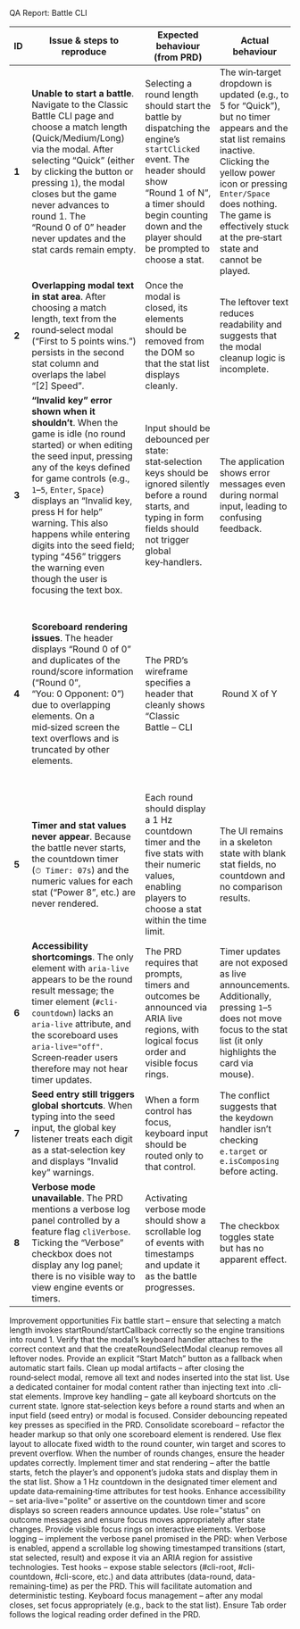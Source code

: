 QA Report: Battle CLI

| ID    | Issue & steps to reproduce                                                                                                                                                                                                                                                                                                                                                                                        | Expected behaviour (from PRD)                                                                                                                                                                                                    | Actual behaviour                                                                                                                                                                                                                                                        |                                                                                                                          |                                                                                                                                                            |
| ----- | ----------------------------------------------------------------------------------------------------------------------------------------------------------------------------------------------------------------------------------------------------------------------------------------------------------------------------------------------------------------------------------------------------------------- | -------------------------------------------------------------------------------------------------------------------------------------------------------------------------------------------------------------------------------- | ----------------------------------------------------------------------------------------------------------------------------------------------------------------------------------------------------------------------------------------------------------------------- | ------------------------------------------------------------------------------------------------------------------------ | ---------------------------------------------------------------------------------------------------------------------------------------------------------- |
| **1** | **Unable to start a battle**. Navigate to the Classic Battle CLI page and choose a match length (Quick/Medium/Long) via the modal. After selecting “Quick” (either by clicking the button or pressing `1`), the modal closes but the game never advances to round 1. The “Round 0 of 0” header never updates and the stat cards remain empty.                                                                     | Selecting a round length should start the battle by dispatching the engine’s `startClicked` event. The header should show “Round 1 of N”, a timer should begin counting down and the player should be prompted to choose a stat. | The win‑target dropdown is updated (e.g., to 5 for “Quick”), but no timer appears and the stat list remains inactive. Clicking the yellow power icon or pressing `Enter/Space` does nothing. The game is effectively stuck at the pre‑start state and cannot be played. |                                                                                                                          |                                                                                                                                                            |
| **2** | **Overlapping modal text in stat area**. After choosing a match length, text from the round‑select modal (“First to 5 points wins.”) persists in the second stat column and overlaps the label “\[2] Speed”.                                                                                                                                                                                                      | Once the modal is closed, its elements should be removed from the DOM so that the stat list displays cleanly.                                                                                                                    | The leftover text reduces readability and suggests that the modal cleanup logic is incomplete.                                                                                                                                                                          |                                                                                                                          |                                                                                                                                                            |
| **3** | **“Invalid key” error shown when it shouldn’t**. When the game is idle (no round started) or when editing the seed input, pressing any of the keys defined for game controls (e.g., `1`–`5`, `Enter`, `Space`) displays an “Invalid key, press H for help” warning. This also happens while entering digits into the seed field; typing “456” triggers the warning even though the user is focusing the text box. | Input should be debounced per state: stat‑selection keys should be ignored silently before a round starts, and typing in form fields should not trigger global key‑handlers.                                                     | The application shows error messages even during normal input, leading to confusing feedback.                                                                                                                                                                           |                                                                                                                          |                                                                                                                                                            |
| **4** | **Scoreboard rendering issues**. The header displays “Round 0 of 0” and duplicates of the round/score information (“Round 0”, “You: 0 Opponent: 0”) due to overlapping elements. On a mid‑sized screen the text overflows and is truncated by other elements.                                                                                                                                                     | The PRD’s wireframe specifies a header that cleanly shows “Classic Battle – CLI                                                                                                                                                  |  Round X of Y                                                                                                                                                                                                                                                           |  You: N CPU: M”.  Only one instance of each data point should be visible, and it should not overlap other UI components. | The scoreboard appears twice and misaligns with the grid; this suggests that redundant nodes or hidden scoreboard elements are being rendered incorrectly. |
| **5** | **Timer and stat values never appear**. Because the battle never starts, the countdown timer (`⏱ Timer: 07s`) and the numeric values for each stat (“Power 8”, etc.) are never rendered.                                                                                                                                                                                                                          | Each round should display a 1 Hz countdown timer and the five stats with their numeric values, enabling players to choose a stat within the time limit.                                                                          | The UI remains in a skeleton state with blank stat fields, no countdown and no comparison results.                                                                                                                                                                      |                                                                                                                          |                                                                                                                                                            |
| **6** | **Accessibility shortcomings**. The only element with `aria-live` appears to be the round result message; the timer element (`#cli-countdown`) lacks an `aria-live` attribute, and the scoreboard uses `aria-live="off"`.  Screen‑reader users therefore may not hear timer updates.                                                                                                                              | The PRD requires that prompts, timers and outcomes be announced via ARIA live regions, with logical focus order and visible focus rings.                                                                                         | Timer updates are not exposed as live announcements.  Additionally, pressing `1`–`5` does not move focus to the stat list (it only highlights the card via mouse).                                                                                                      |                                                                                                                          |                                                                                                                                                            |
| **7** | **Seed entry still triggers global shortcuts**. When typing into the seed input, the global key listener treats each digit as a stat‑selection key and displays “Invalid key” warnings.                                                                                                                                                                                                                           | When a form control has focus, keyboard input should be routed only to that control.                                                                                                                                             | The conflict suggests that the keydown handler isn’t checking `e.target` or `e.isComposing` before acting.                                                                                                                                                              |                                                                                                                          |                                                                                                                                                            |
| **8** | **Verbose mode unavailable**. The PRD mentions a verbose log panel controlled by a feature flag `cliVerbose`.  Ticking the “Verbose” checkbox does not display any log panel; there is no visible way to view engine events or timers.                                                                                                                                                                            | Activating verbose mode should show a scrollable log of events with timestamps and update it as the battle progresses.                                                                                                           | The checkbox toggles state but has no apparent effect.                                                                                                                                                                                                                  |                                                                                                                          |                                                                                                                                                            |

Improvement opportunities
Fix battle start – ensure that selecting a match length invokes startRound/startCallback correctly so the engine transitions into round 1. Verify that the modal’s keyboard handler attaches to the correct context and that the createRoundSelectModal cleanup removes all leftover nodes. Provide an explicit “Start Match” button as a fallback when automatic start fails.
Clean up modal artifacts – after closing the round‑select modal, remove all text and nodes inserted into the stat list. Use a dedicated container for modal content rather than injecting text into .cli-stat elements.
Improve key handling – gate all keyboard shortcuts on the current state. Ignore stat‑selection keys before a round starts and when an input field (seed entry) or modal is focused. Consider debouncing repeated key presses as specified in the PRD.
Consolidate scoreboard – refactor the header markup so that only one scoreboard element is rendered. Use flex layout to allocate fixed width to the round counter, win target and scores to prevent overflow. When the number of rounds changes, ensure the header updates correctly.
Implement timer and stat rendering – after the battle starts, fetch the player’s and opponent’s judoka stats and display them in the stat list. Show a 1 Hz countdown in the designated timer element and update data‑remaining‑time attributes for test hooks.
Enhance accessibility – set aria-live="polite" or assertive on the countdown timer and score displays so screen readers announce updates. Use role="status" on outcome messages and ensure focus moves appropriately after state changes. Provide visible focus rings on interactive elements.
Verbose logging – implement the verbose panel promised in the PRD: when Verbose is enabled, append a scrollable log showing timestamped transitions (start, stat selected, result) and expose it via an ARIA region for assistive technologies.
Test hooks – expose stable selectors (#cli-root, #cli-countdown, #cli-score, etc.) and data attributes (data-round, data-remaining-time) as per the PRD. This will facilitate automation and deterministic testing.
Keyboard focus management – after any modal closes, set focus appropriately (e.g., back to the stat list). Ensure Tab order follows the logical reading order defined in the PRD.